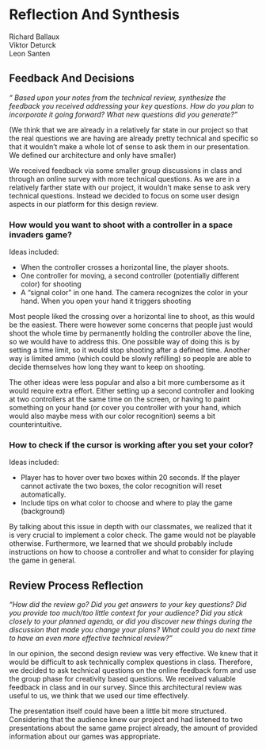 # Reflection And Synthesis
Richard Ballaux<br/>
Viktor Deturck <br/>
Leon Santen <br/>

## Feedback And Decisions
_“ Based upon your notes from the technical review, synthesize the feedback you received addressing your key questions. How do you plan to incorporate it going forward? What new questions did you generate?”_<br/>

(We think that we are already in a relatively far state in our project so that the real questions we are having are already pretty technical and specific so that it wouldn’t make a whole lot of sense to ask them in our presentation. We defined our architecture and only have smaller) 

We received feedback via some smaller group discussions in class and through an online survey with more technical questions. As we are in a relatively farther state with our project, it wouldn’t make sense to ask very technical questions. Instead we decided to focus on some user design aspects in our platform for this design review. 

### How would you want to shoot with a controller in a space invaders game?

Ideas included:<br/>
- When the controller crosses a horizontal line, the player shoots.
- One controller for moving, a second controller (potentially different color) for shooting
- A “signal color” in one hand. The camera recognizes the color in your hand. When you open your hand it triggers shooting

Most people liked the crossing over a horizontal line to shoot, as this would be the easiest. There were however some concerns that people just would shoot the whole time by permanently holding the controller above the line, so we would have to address this. One possible way of doing this is by setting a time limit, so it would stop shooting after a defined time. Another way is limited ammo (which could be slowly refilling) so people are able to decide themselves how long they want to keep on shooting. 

The other ideas were less popular and also a bit more cumbersome as it would require extra effort. Either setting up a second controller and looking at two controllers at the same time on the screen, or having to paint something on your hand (or cover you controller with your hand, which would also maybe mess with our color recognition) seems a bit counterintuitive.


### How to check if the cursor is working after you set your color? 
Ideas included:<br/>
- Player has to hover over two boxes within 20 seconds. If the player cannot activate the two boxes, the color recognition will reset automatically.
- Include tips on what color to choose and where to play the game (background)

By talking about this issue in depth with our classmates, we realized that it is very crucial to implement a color check. The game would not be playable otherwise. Furthermore, we learned that we should probably include instructions on how to choose a controller and what to consider for playing the game in general. 
## Review Process Reflection
_“How did the review go? Did you get answers to your key questions? Did you provide too much/too little context for your audience? Did you stick closely to your planned agenda, or did you discover new things during the discussion that made you change your plans? What could you do next time to have an even more effective technical review?”_<br/>

In our opinion, the second design review was very effective. We knew that it would be difficult to ask technically complex questions in class. Therefore, we decided to ask technical questions on the online feedback form and use the group phase for creativity based questions. We received valuable feedback in class and in our survey. Since this architectural review was useful to us, we think that we used our time effectively.<br/>

The presentation itself could have been a little bit more structured. Considering that the audience knew our project and had listened to two presentations about the same game project already, the amount of provided information about our games was appropriate.<br/>

 

